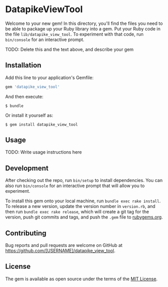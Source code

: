 # DatapikeViewTool

Welcome to your new gem! In this directory, you'll find the files you need to be able to package up your Ruby library into a gem. Put your Ruby code in the file `lib/datapike_view_tool`. To experiment with that code, run `bin/console` for an interactive prompt.

TODO: Delete this and the text above, and describe your gem

## Installation

Add this line to your application's Gemfile:

```ruby
gem 'datapike_view_tool'
```

And then execute:

    $ bundle

Or install it yourself as:

    $ gem install datapike_view_tool

## Usage

TODO: Write usage instructions here

## Development

After checking out the repo, run `bin/setup` to install dependencies. You can also run `bin/console` for an interactive prompt that will allow you to experiment.

To install this gem onto your local machine, run `bundle exec rake install`. To release a new version, update the version number in `version.rb`, and then run `bundle exec rake release`, which will create a git tag for the version, push git commits and tags, and push the `.gem` file to [rubygems.org](https://rubygems.org).

## Contributing

Bug reports and pull requests are welcome on GitHub at https://github.com/[USERNAME]/datapike_view_tool.

## License

The gem is available as open source under the terms of the [MIT License](https://opensource.org/licenses/MIT).

